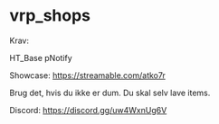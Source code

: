 # vrp_shops

Krav: 

HT_Base
pNotify

Showcase: https://streamable.com/atko7r

Brug det, hvis du ikke er dum. Du skal selv lave items.

Discord: https://discord.gg/uw4WxnUg6V
